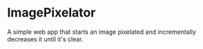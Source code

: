 # ImagePixelator
A simple web app that starts an image pixelated and incrementally decreases it until it's clear.
